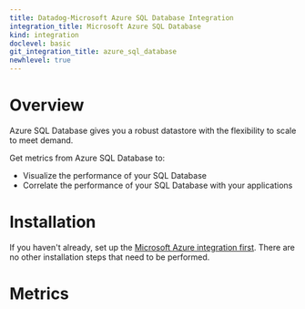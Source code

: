 ```yaml
---
title: Datadog-Microsoft Azure SQL Database Integration
integration_title: Microsoft Azure SQL Database
kind: integration
doclevel: basic
git_integration_title: azure_sql_database
newhlevel: true
---
```


# Overview
Azure SQL Database gives you a robust datastore with the flexibility to scale to meet demand.

Get metrics from Azure SQL Database to:

* Visualize the performance of your SQL Database
* Correlate the performance of your SQL Database with your applications

# Installation

If you haven't already, set up the [Microsoft Azure integration first](/integrations/azure). There are no other installation steps that need to be performed.

# Metrics


